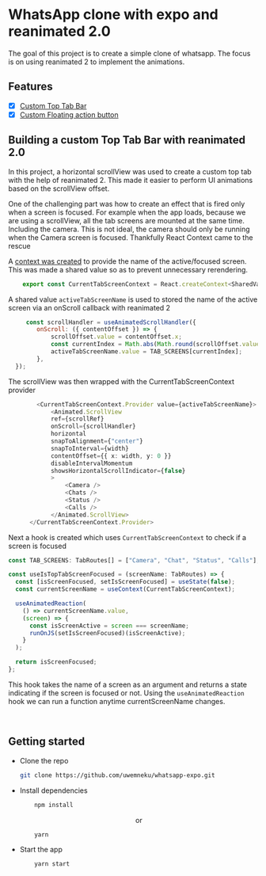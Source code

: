 # WhatsApp clone with expo and reanimated 2.0

The goal of this project is to create a simple clone of whatsapp. The focus is on using reanimated 2 to implement the animations.

## Features

- [X] [Custom Top Tab Bar](./src/screens/Tab/index.tsx)
- [X] [Custom Floating action button](./src/screens/Tab/components/FAB.tsx)

## Building a custom Top Tab Bar with reanimated 2.0 

In this project, a horizontal scrollView was used to create a custom top tab with the help of reanimated 2. This made it easier to perform UI animations based on the scrollView offset. 

One of the challenging part was how to create an effect that is fired only when a screen is focused. For example when the app loads, because we are using a scrollView, all the tab screens are mounted at the same time. Including the camera. This is not ideal, the camera should only be running when the Camera screen is focused. Thankfully React Context came to the rescue

A [context was created](src\context\TabBar.ts) to provide the name of the active/focused screen. This was made a shared value so as to prevent unnecessary rerendering.

```js
    export const CurrentTabScreenContext = React.createContext<SharedValue<TabRoutes>>({value: "Camera"});
```

A shared value ```activeTabScreenName``` is used to stored the name of the active screen via an onScroll callback with reanimated 2

```js
     const scrollHandler = useAnimatedScrollHandler({
        onScroll: ({ contentOffset }) => {
            scrollOffset.value = contentOffset.x;
            const currentIndex = Math.abs(Math.round(scrollOffset.value / width));
            activeTabScreenName.value = TAB_SCREENS[currentIndex];
        },
  });
```

The scrollView was then wrapped with the CurrentTabScreenContext provider

```ts
        <CurrentTabScreenContext.Provider value={activeTabScreenName}>
            <Animated.ScrollView
            ref={scrollRef}
            onScroll={scrollHandler}
            horizontal
            snapToAlignment={"center"}
            snapToInterval={width}
            contentOffset={{ x: width, y: 0 }}
            disableIntervalMomentum
            showsHorizontalScrollIndicator={false}
            >
                <Camera />
                <Chats />
                <Status />
                <Calls />
            </Animated.ScrollView>
      </CurrentTabScreenContext.Provider>
```

Next a hook is created which uses ```CurrentTabScreenContext``` to check if a screen is focused

```js
const TAB_SCREENS: TabRoutes[] = ["Camera", "Chat", "Status", "Calls"];

const useIsTopTabScreenFocused = (screenName: TabRoutes) => {
  const [isScreenFocused, setIsScreenFocused] = useState(false);
  const currentScreenName = useContext(CurrentTabScreenContext);

  useAnimatedReaction(
    () => currentScreenName.value,
    (screen) => {
      const isScreenActive = screen === screenName;
      runOnJS(setIsScreenFocused)(isScreenActive);
    }
  );

  return isScreenFocused;
};
``` 

This hook takes the name of a screen as an argument and returns a state indicating if the screen is focused or not. Using the ```useAnimatedReaction``` hook we can run a function anytime currentScreenName changes.  

<br/>

## Getting started

- Clone the repo
  
    ```bash
    git clone https://github.com/uwemneku/whatsapp-expo.git
    ```

- Install dependencies
  
    ```bash
        npm install
    ```
    <p align="center"> or </p>

    ```bash
        yarn
    ```

- Start the app
  
    ```bash
        yarn start
    ```